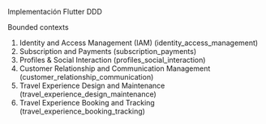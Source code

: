 Implementación Flutter DDD

Bounded contexts

1. Identity and Access Management (IAM) (identity_access_management)
2. Subscription and Payments (subscription_payments)
3. Profiles & Social Interaction (profiles_social_interaction)
4. Customer Relationship and Communication Management (customer_relationship_communication)
5. Travel Experience Design and Maintenance (travel_experience_design_maintenance)
6. Travel Experience Booking and Tracking (travel_experience_booking_tracking)